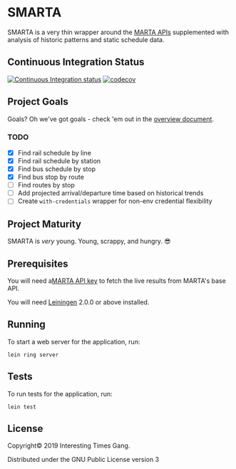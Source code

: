 # SMARTA

SMARTA is a very thin wrapper around the
[MARTA APIs](http://www.itsmarta.com/app-developer-resources.aspx) supplemented
with analysis of historic patterns and static schedule data.

## Continuous Integration Status

[![Continuous Integration status](https://secure.travis-ci.org/csmith-cb/smarta-api.png)](http://travis-ci.org/csmith-cb/smarta-api)
[![codecov](https://codecov.io/gh/csmith-cb/smarta-api/branch/master/graph/badge.svg)](https://codecov.io/gh/csmith-cb/smarta-api)



## Project Goals

Goals? Oh we've got goals - check 'em out in the
[overview document](doc/overview.md).

### TODO

- [x] Find rail schedule by line
- [x] Find rail schedule by station
- [x] Find bus schedule by stop
- [x] Find bus stop by route
- [ ] Find routes by stop
- [ ] Add projected arrival/departure time based on historical trends
- [ ] Create `with-credentials` wrapper for non-env credential flexibility

## Project Maturity

SMARTA is _very_ young. Young, scrappy, and hungry. 😎

## Prerequisites

You will need a[MARTA API key](https://www.itsmarta.com/developer-reg-rtt.aspx)
to fetch the live results from MARTA's base API.

You will need [Leiningen][] 2.0.0 or above installed.

[leiningen]: https://github.com/technomancy/leiningen

## Running

To start a web server for the application, run:

    lein ring server

## Tests

To run tests for the application, run:

    lein test

## License

Copyright© 2019 Interesting Times Gang.

Distributed under the GNU Public License version 3
